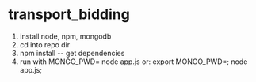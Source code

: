 transport_bidding
=================
1. install node, npm, mongodb
2. cd into repo dir
3. npm install -- get dependencies
4. run with MONGO_PWD=<pwd> node app.js or:
	export MONGO_PWD=<pwd>;
	node app.js;
